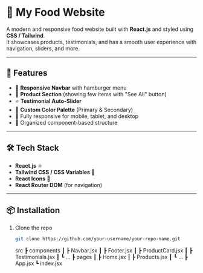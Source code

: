 # 🍕 My Food Website

A modern and responsive food website built with **React.js** and styled using **CSS / Tailwind**.  
It showcases products, testimonials, and has a smooth user experience with navigation, sliders, and more.

---

## 🚀 Features

- 🍔 **Responsive Navbar** with hamburger menu
- 🛒 **Product Section** (showing few items with "See All" button)
- ⭐ **Testimonial Auto-Slider**
- 🎨 **Custom Color Palette** (Primary & Secondary)
- 📱 Fully responsive for mobile, tablet, and desktop
- 📂 Organized component-based structure

---

## 🛠️ Tech Stack

- **React.js** ⚛️
- **Tailwind CSS / CSS Variables** 🎨
- **React Icons** 🔗
- **React Router DOM** (for navigation)

---

## 📦 Installation

1. Clone the repo
   ```bash
   git clone https://github.com/your-username/your-repo-name.git
   ```
   src
   ┣ components
   ┃ ┣ Navbar.jsx
   ┃ ┣ Footer.jsx
   ┃ ┣ ProductCard.jsx
   ┃ ┣ Testimonials.jsx
   ┃ ┗ ...
   ┣ pages
   ┃ ┣ Home.jsx
   ┃ ┣ Products.jsx
   ┃ ┗ ...
   ┣ App.jsx
   ┗ index.jsx
